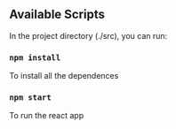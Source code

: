 
## Available Scripts

In the project directory (./src), you can run:

### `npm install`

To install all the dependences

### `npm start`

To run the react app




